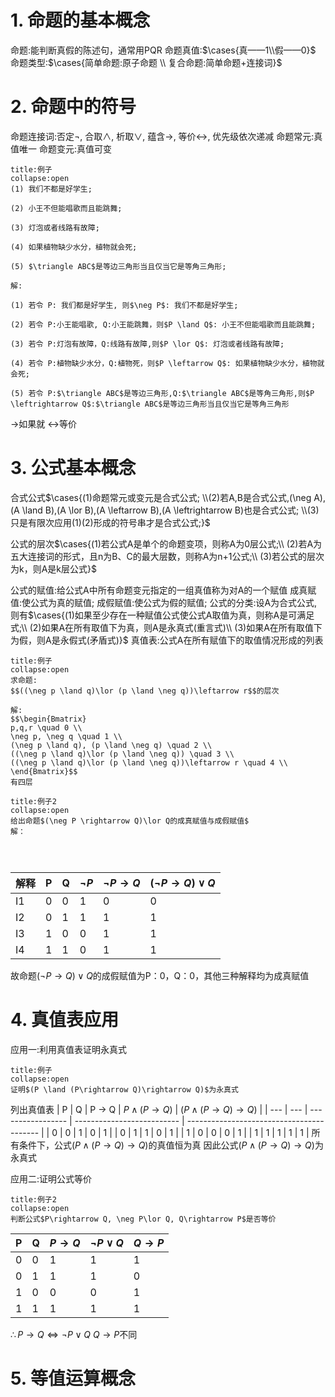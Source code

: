 # 1. 命题的基本概念
命题:能判断真假的陈述句，通常用PQR
命题真值:$\cases{真——1\\假——0}$
命题类型:$\cases{简单命题:原子命题 \\ 复合命题:简单命题+连接词}$

# 2. 命题中的符号
命题连接词:否定$\neg$, 合取$\land$, 析取$\lor$, 蕴含$\rightarrow$, 等价$\leftrightarrow$, 优先级依次递减
命题常元:真值唯一
命题变元:真值可变

```ad-example
title:例子
collapse:open
(1) 我们不都是好学生;

(2) 小王不但能唱歌而且能跳舞;

(3) 灯泡或者线路有故障;

(4) 如果植物缺少水分，植物就会死;

(5) $\triangle ABC$是等边三角形当且仅当它是等角三角形;

解:

(1) 若令 P: 我们都是好学生, 则$\neg P$: 我们不都是好学生;

(2) 若令 P:小王能唱歌, Q:小王能跳舞，则$P \land Q$: 小王不但能唱歌而且能跳舞;

(3) 若令 P:灯泡有故障，Q:线路有故障,则$P \lor Q$: 灯泡或者线路有故障;

(4) 若令 P:植物缺少水分，Q:植物死，则$P \leftarrow Q$: 如果植物缺少水分，植物就会死;

(5) 若令 P:$\triangle ABC$是等边三角形,Q:$\triangle ABC$是等角三角形,则$P \leftrightarrow Q$:$\triangle ABC$是等边三角形当且仅当它是等角三角形
```
->如果就
<->等价

# 3. 公式基本概念
合式公式$\cases{(1)命题常元或变元是合式公式; \\(2)若A,B是合式公式,(\neg A),(A \land B),(A \lor B),(A \leftarrow B),(A \leftrightarrow B)也是合式公式; \\(3)只是有限次应用(1)(2)形成的符号串才是合式公式;}$

公式的层次$\cases{(1)若公式A是单个的命题变项，则称A为0层公式;\\ (2)若A为五大连接词的形式，且n为B、C的最大层数，则称A为n+1公式;\\ (3)若公式的层次为k，则A是k层公式}$

公式的赋值:给公式A中所有命题变元指定的一组真值称为对A的一个赋值
成真赋值:使公式为真的赋值;
成假赋值:使公式为假的赋值;
公式的分类:设A为合式公式,则有$\cases{(1)如果至少存在一种赋值公式使公式A取值为真，则称A是可满足式;\\ (2)如果A在所有取值下为真，则A是永真式(重言式)\\ (3)如果A在所有取值下为假，则A是永假式(矛盾式)}$
真值表:公式A在所有赋值下的取值情况形成的列表

```ad-example
title:例子
collapse:open
求命题:
$$((\neg p \land q)\lor (p \land \neg q))\leftarrow r$$的层次

解:
$$\begin{Bmatrix}
p,q,r \quad 0 \\
\neg p, \neg q \quad 1 \\
(\neg p \land q), (p \land \neg q) \quad 2 \\
((\neg p \land q)\lor (p \land \neg q)) \quad 3 \\
((\neg p \land q)\lor (p \land \neg q))\leftarrow r \quad 4 \\
\end{Bmatrix}$$
有四层
```

```ad-example
title:例子2
collapse:open
给出命题$(\neg P \rightarrow Q)\lor Q的成真赋值与成假赋值$
解：




```
| 解释 | P   | Q   | $\neg P$ | $\neg P\rightarrow Q$ | $(\neg P\rightarrow Q)\lor Q$ |
| ---- | --- | --- | -------- | --------------------- | ----------------------------- |
| I1   | 0   | 0   | 1        | 0                     | 0                             |
| I2   | 0   | 1   | 1        | 1                     | 1                             |
| I3   | 1   | 0   | 0        | 1                     | 1                             |
| I4   | 1   | 1   | 0        | 1                     | 1                              |
故命题$(\neg P \rightarrow Q)\lor Q$的成假赋值为P：0，Q：0，其他三种解释均为成真赋值

# 4. 真值表应用
应用一:利用真值表证明永真式
```ad-example
title:例子
collapse:open
证明$(P \land (P\rightarrow Q)\rightarrow Q)$为永真式
```
列出真值表
| P   | Q   | P $\rightarrow$ Q | $P \land (P\rightarrow Q)$ | $(P \land (P\rightarrow Q)\rightarrow Q)$ |
| --- | --- | ----------------- | -------------------------- | ----------------------------------------- |
| 0   | 0   | 1                 | 0                          | 1                                         |
| 0   | 1   | 1                 | 0                          | 1                                         |
| 1   | 0   | 0                 | 0                          | 1                                         |
| 1   | 1   | 1                 | 1                          | 1                                          |
所有条件下，公式$(P \land (P\rightarrow Q)\rightarrow Q)$的真值恒为真
因此公式$(P \land (P\rightarrow Q)\rightarrow Q)$为永真式

应用二:证明公式等价
```ad-example
title:例子2
collapse:open
判断公式$P\rightarrow Q, \neg P\lor Q, Q\rightarrow P$是否等价
```
| P   | Q   | $P\rightarrow Q$ | $\neg P\lor Q$ | $Q\rightarrow P$ |
| --- | --- | ---------------- | -------------- | ---------------- |
| 0   | 0   | 1                | 1              | 1                |
| 0   | 1   | 1                | 1              | 0                |
| 1   | 0   | 0                | 0              | 1                |
| 1   | 1   | 1                | 1              | 1                | 
$\therefore P\rightarrow Q \Leftrightarrow \neg P \lor Q$
$Q\rightarrow P$不同

# 5. 等值运算概念
